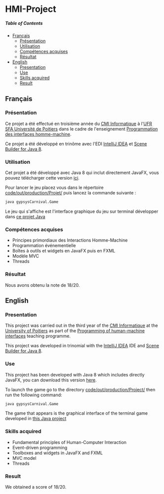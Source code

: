 # HMI-Project

##### Table of Contents
* [Français](#fr)
  * [Présentation](#fr_pr)
  * [Utilisation](#fr_ut)
  * [Compétences acquises](#fr_cp)
  * [Résultat](#fr_rs)
* [English](#en)
  * [Presentation](#en_pr)
  * [Use](#en_u)
  * [Skills acquired](#en_sk)
  * [Result](#en_rs)

<a name="fr"/>

## Français

<a name="fr_pr"/>

### Présentation

Ce projet a été effectué en troisième année du [CMI Informatique](http://formations.univ-poitiers.fr/fr/index/autre-diplome-niveau-master-AM/autre-diplome-niveau-master-AM/cmi-informatique-JD2XQGVY.html) à l'[UFR SFA Université de Poitiers](https://sfa.univ-poitiers.fr/) dans le cadre de l'enseignement [Programmation des interfaces homme-machine](http://formations.univ-poitiers.fr/fr/index/autre-diplome-niveau-master-AM/autre-diplome-niveau-master-AM/cmi-informatique-JD2XQGVY/specialite-s5-JD2XSMB7/algorithmique-et-programmation-3-JB1YGKR9.html).

Ce projet a été développé en trinôme avec l'EDI [IntelliJ IDEA](https://www.jetbrains.com/fr-fr/idea/) et [Scene Builder for Java 8](https://gluonhq.com/products/scene-builder/).

<a name="fr_ut"/>

### Utilisation

Cet projet a été développé avec Java 8 qui inclut directement JavaFX, vous pouvez télécharger cette version [ici](https://www.oracle.com/fr/java/technologies/javase/javase-jdk8-downloads.html).

Pour lancer le jeu placez vous dans le répertoire [code/out/production/Projet/](https://github.com/SauzeauYannis/HMI-Project/tree/main/code/out/production/Projet) puis lancez la commande suivante :

```bash
java gypsysCarnival.Game
```

Le jeu qui s'affiche est l'interface graphique du jeu sur terminal développer dans [ce projet Java](https://github.com/SauzeauYannis/OOP-Project)

<a name="fr_cp"/>

### Compétences acquises

* Principes primordiaux des Interactions Homme-Machine
* Programmation événementielle
* Boîtes à outils et widgets en JavaFX puis en FXML
* Modèle MVC
* Threads

<a name="fr_rs"/>

### Résultat

Nous avons obtenu la note de 18/20.

<a name="en"/>

## English

<a name="en_pr"/>

### Presentation

This project was carried out in the third year of the [CMI Informatique](http://formations.univ-poitiers.fr/fr/index/autre-diplome-niveau-master-AM/autre-diplome-niveau-master-AM/cmi-informatique-JD2XQGVY.html) at the [University of Poitiers](https://www.univ-poitiers.fr/en/) as part of the [Programming of human-machine interfaces](http://formations.univ-poitiers.fr/fr/index/autre-diplome-niveau-master-AM/autre-diplome-niveau-master-AM/cmi-informatique-JD2XQGVY/specialite-s6-K5C7D86V/programmation-des-interfaces-homme-machine-JB1YHWWL.html) teaching programme.

This project was developed in trinomial with the [IntelliJ IDEA](https://www.jetbrains.com/idea/) IDE and [Scene Builder for Java 8](https://gluonhq.com/products/scene-builder/).

<a name="en_u"/>

### Use

This project has been developed with Java 8 which includes directly JavaFX, you can download this version [here](https://www.oracle.com/fr/java/technologies/javase/javase-jdk8-downloads.html).

To launch the game go to the directory [code/out/production/Project/](https://github.com/SauzeauYannis/HMI-Project/tree/main/code/out/production/Projet) then run the following command:

```bash
java gypsysCarnival.Game
```

The game that appears is the graphical interface of the terminal game developed in [this Java project](https://github.com/SauzeauYannis/OOP-Project)

<a name="en_sk"/>

### Skills acquired

* Fundamental principles of Human-Computer Interaction
* Event-driven programming
* Toolboxes and widgets in JavaFX and FXML
* MVC model
* Threads

<a name="en_rs"/>

### Result

We obtained a score of 18/20.
